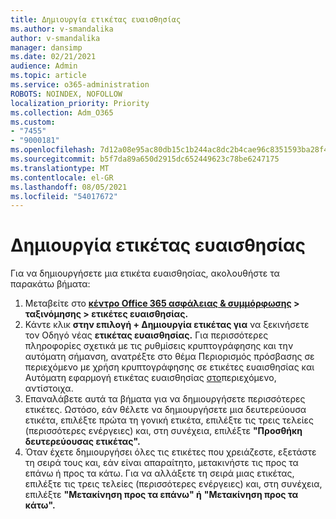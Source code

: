 ```yaml
---
title: Δημιουργία ετικέτας ευαισθησίας
ms.author: v-smandalika
author: v-smandalika
manager: dansimp
ms.date: 02/21/2021
audience: Admin
ms.topic: article
ms.service: o365-administration
ROBOTS: NOINDEX, NOFOLLOW
localization_priority: Priority
ms.collection: Adm_O365
ms.custom:
- "7455"
- "9000181"
ms.openlocfilehash: 7d12a08e95ac80db15c1b244ac8dc2b4cae96c8351593ba28f4f4a9790dada4f
ms.sourcegitcommit: b5f7da89a650d2915dc652449623c78be6247175
ms.translationtype: MT
ms.contentlocale: el-GR
ms.lasthandoff: 08/05/2021
ms.locfileid: "54017672"
---
```

# <a name="create-a-sensitivity-label"></a>Δημιουργία ετικέτας ευαισθησίας

Για να δημιουργήσετε μια ετικέτα ευαισθησίας, ακολουθήστε τα παρακάτω βήματα:

1. Μεταβείτε στο **[κέντρο Office 365 ασφάλειας & συμμόρφωσης](https://sip.protection.office.com/) > ταξινόμησης > ετικέτες ευαισθησίας.**
2. Κάντε κλικ **στην επιλογή + Δημιουργία ετικέτας για** να ξεκινήσετε τον Οδηγό νέας **ετικέτας ευαισθησίας.** Για περισσότερες πληροφορίες σχετικά με τις [](/microsoft-365/compliance/encryption-sensitivity-labels) ρυθμίσεις κρυπτογράφησης και την αυτόματη σήμανση, ανατρέξτε στο θέμα Περιορισμός πρόσβασης σε περιεχόμενο με χρήση κρυπτογράφησης σε ετικέτες ευαισθησίας και Αυτόματη εφαρμογή ετικέτας ευαισθησίας [στο](/microsoft-365/compliance/apply-sensitivity-label-automatically)περιεχόμενο, αντίστοιχα.
3. Επαναλάβετε αυτά τα βήματα για να δημιουργήσετε περισσότερες ετικέτες. Ωστόσο, εάν θέλετε να δημιουργήσετε μια δευτερεύουσα ετικέτα, επιλέξτε πρώτα τη γονική ετικέτα, επιλέξτε τις τρεις τελείες (περισσότερες ενέργειες) και, στη συνέχεια, επιλέξτε **"Προσθήκη δευτερεύουσας ετικέτας".**
4. Όταν έχετε δημιουργήσει όλες τις ετικέτες που χρειάζεστε, εξετάστε τη σειρά τους και, εάν είναι απαραίτητο, μετακινήστε τις προς τα επάνω ή προς τα κάτω. Για να αλλάξετε τη σειρά μιας ετικέτας, επιλέξτε τις τρεις τελείες (περισσότερες ενέργειες) και, στη συνέχεια, επιλέξτε **"Μετακίνηση προς τα επάνω" ή** **"Μετακίνηση προς τα κάτω".** 
